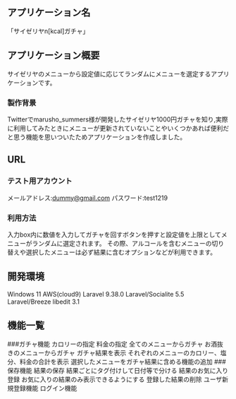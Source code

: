 ## アプリケーション名

「サイゼリヤn[kcal]ガチャ」

## アプリケーション概要

サイゼリヤのメニューから設定値に応じてランダムにメニューを選定するアプリケーションです。

### 製作背景

Twitterでmarusho_summers様が開発したサイゼリヤ1000円ガチャを知り,実際に利用してみたときにメニューが更新されていないことやいくつかあれば便利だと思う機能を思いついたためアプリケーションを作成しました。

## URL

### テスト用アカウント
メールアドレス:dummy@gmail.com
パスワード:test1219

### 利用方法
入力box内に数値を入力してガチャを回すボタンを押すと設定値を上限としてメニューがランダムに選定されます。
その際、アルコールを含むメニューの切り替えや選択したメニューは必ず結果に含むオプションなどが利用できます。

## 開発環境
Windows 11
AWS(cloud9)
Laravel 9.38.0
Laravel/Socialite 5.5
Laravel/Breeze 
libedit 3.1

##  機能一覧
###ガチャ機能
カロリーの指定
料金の指定
全てのメニューからガチャ
お酒抜きのメニューからガチャ
ガチャ結果を表示
それぞれのメニューのカロリー、塩分、料金の合計を表示
選択したメニューをガチャ結果に含める機能の追加
###保存機能
結果の保存
結果ごとにタグ付けして日付等で分ける
結果のお気に入り登録
お気に入りの結果のみ表示できるようにする
登録した結果の削除
ユーザ新規登録機能
ログイン機能




